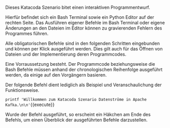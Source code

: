 Dieses Katacoda Szenario bitet einen interaktiven Programmentwurf.

Hierfür befindet sich ein Bash Terminal sowie ein Python Editor auf der rechten Seite. Das Ausführen eigener Befehle im Bash Terminal oder eigene Änderungen an den Dateien im Editor können zu gravierenden Fehlern des Programmes führen.

Alle obligatorischen Befehle sind in den folgenden Schritten eingebunden und können per Klick ausgeführt werden.
Dies gilt auch für das Öffnen von Dateien und der Implementierung deren Programmcodes.

Eine Vorraussetzung besteht. Der Programmcode beziehungsweise die Bash Befehle müssen anhand der chronologischen Reihenfolge ausgeführt werden, da einige auf den Vorgängern basieren.

Der folgende Befehl dient lediglich als Beispiel und Veranschaulichung der Funktionsweise.

`printf 'Willkommen zum Katacoda Szenario Datenströme in Apache Kafka.\n\n'`{{execute}}

Wurde der Befehl ausgeführt, so erscheint ein Häkchen am Ende des Befehls, um einen Überblick der ausgeführten Befehle darzustellen.